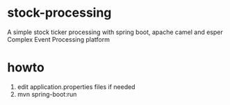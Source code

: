 # stock-processing
A simple stock ticker processing with spring boot, apache camel and esper Complex Event Processing platform

# howto
1) edit application.properties files if needed
2) mvn spring-boot:run

